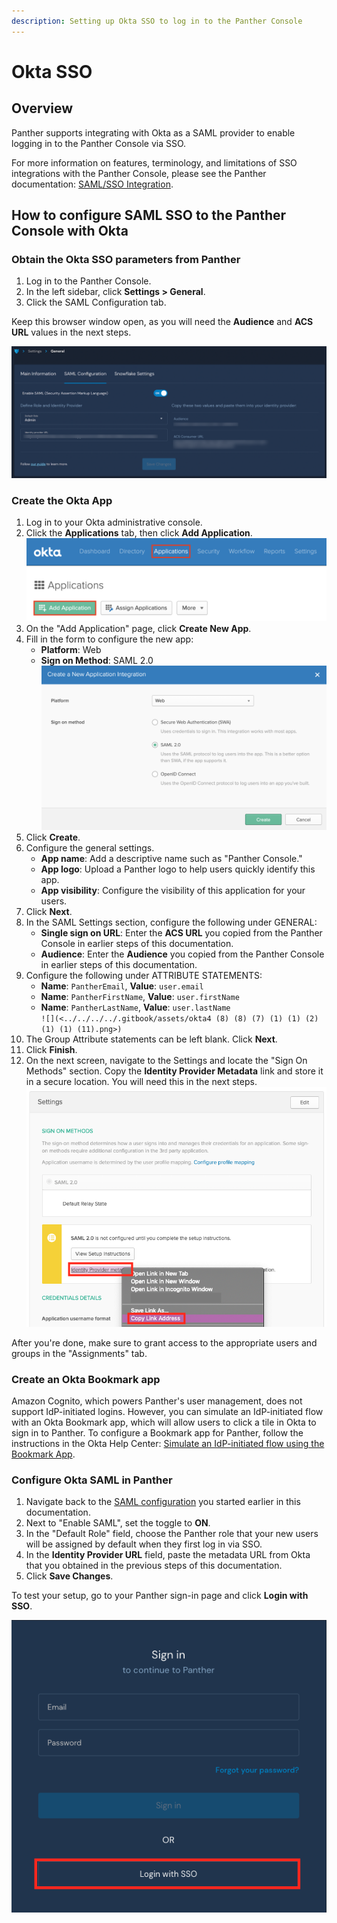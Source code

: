 ```yaml
---
description: Setting up Okta SSO to log in to the Panther Console
---
```


# Okta SSO

## Overview

Panther supports integrating with Okta as a SAML provider to enable logging in to the Panther Console via SSO.

For more information on features, terminology, and limitations of SSO integrations with the Panther Console, please see the Panther documentation: [SAML/SSO Integration](https://docs.panther.com/system-configuration/saml).

## How to configure SAML SSO to the Panther Console with Okta

### Obtain the Okta SSO parameters from Panther

1. Log in to the Panther Console.
2. In the left sidebar, click **Settings > General**.
3. Click the SAML Configuration tab.

Keep this browser window open, as you will need the **Audience** and **ACS URL** values in the next steps.

![The General Settings page in Panther is open to the SAML Configuration tab, which displays the Audience and ACS URL fields.](../../.gitbook/assets/panther-sso.png)

### Create the Okta App

1. Log in to your Okta administrative console.
2. &#x20;Click the **Applications** tab, then click **Add Application**.\
   ![](<../../../../.gitbook/assets/okta1 (8) (8) (4) (1) (1) (2) (1) (1) (11).png>)
3. On the "Add Application" page, click **Create New App**.
4. Fill in the form to configure the new app:
   * **Platform**: Web
   * **Sign on Method**: SAML 2.0\
     ![](<../../../../.gitbook/assets/okta2 (8) (8) (5) (1) (1) (2) (1) (1) (11).png>)
5. Click **Create**.
6. Configure the general settings.
   * **App name**: Add a descriptive name such as "Panther Console."&#x20;
   * **App logo**: Upload a Panther logo to help users quickly identify this app.
   * **App visibility**: Configure the visibility of this application for your users.
7. Click **Next**.&#x20;
8. In the SAML Settings section, configure the following under GENERAL:
   * **Single sign on URL**: Enter the **ACS URL** you copied from the Panther Console in earlier steps of this documentation.
   * **Audience**: Enter the **Audience** you copied from the Panther Console in earlier steps of this documentation.
9. Configure the following under ATTRIBUTE STATEMENTS:
   * **Name**: `PantherEmail`, **Value**: `user.email`
   * **Name**: `PantherFirstName`, **Value**: `user.firstName`
   * **Name**: `PantherLastName`, **Value**: `user.lastName`\
     ``![](<../../../../.gitbook/assets/okta4 (8) (8) (7) (1) (1) (2) (1) (1) (11).png>)``
10. The Group Attribute statements can be left blank. Click **Next**.
11. Click **Finish**.
12. On the next screen, navigate to the Settings and locate the "Sign On Methods" section. Copy the **Identity Provider Metadata** link and store it in a secure location. You will need this in the next steps.\
    ![](<../../../../.gitbook/assets/okta-metadata (8) (8) (9) (7) (1) (1) (2) (1) (1) (11).png>)

After you're done, make sure to grant access to the appropriate users and groups in the "Assignments" tab.

### Create an Okta Bookmark app

Amazon Cognito, which powers Panther's user management, does not support IdP-initiated logins. However, you can simulate an IdP-initiated flow with an Okta Bookmark app, which will allow users to click a tile in Okta to sign in to Panther. To configure a Bookmark app for Panther, follow the instructions in the Okta Help Center: [Simulate an IdP-initiated flow using the Bookmark App](https://help.okta.com/en/prod/Content/Topics/Apps/Apps\_Bookmark\_App.htm).

### Configure Okta SAML in Panther

1. Navigate back to the [SAML configuration](okta.md#obtain-the-g-suite-sso-parameters-from-panther) you started earlier in this documentation.
2. Next to "Enable SAML", set the toggle to **ON**.&#x20;
3. In the "Default Role" field, choose the Panther role that your new users will be assigned by default when they first log in via SSO.
4. In the **Identity Provider URL** field, paste the metadata URL from Okta that you obtained in the previous steps of this documentation.
5. Click **Save Changes**.

To test your setup, go to your Panther sign-in page and click **Login with SSO**.

![The Panther login page displays a "Login with SSO" button at the bottom.](<../../../../.gitbook/assets/panther-login-sso (6) (1) (1) (1) (11) (1) (1) (23).png>)
